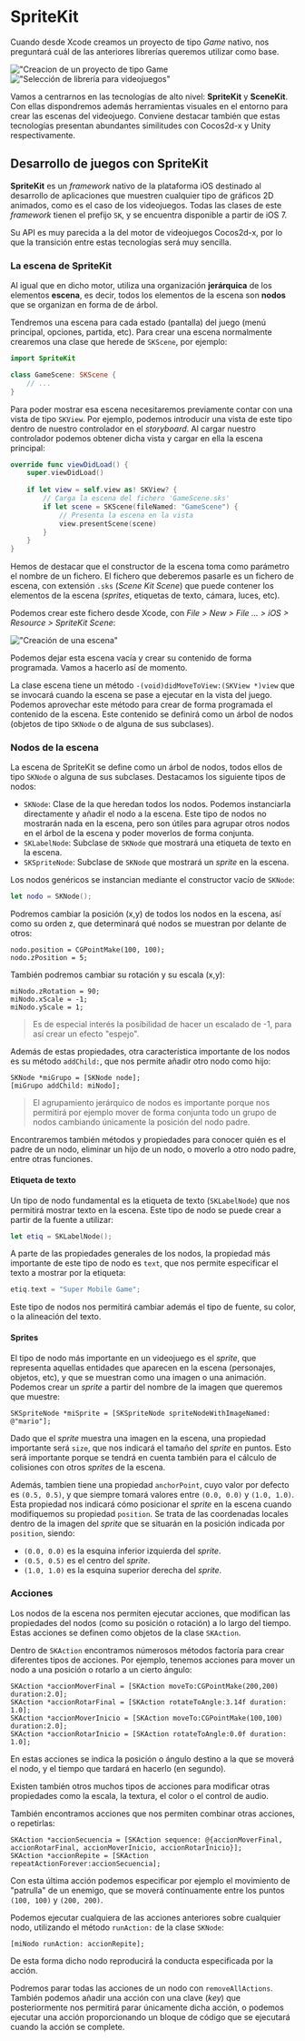 # SpriteKit

 Cuando desde Xcode creamos un proyecto de tipo _Game_ nativo, nos preguntará cuál de las anteriores librerías queremos utilizar como base.

!["Creacion de un proyecto de tipo _Game_](imagenes/nativo/ios-game.png)
!["Selección de librería para videojuegos"](imagenes/nativo/ios-apis.png)

Vamos a centrarnos en las tecnologías de alto nivel: **SpriteKit** y **SceneKit**. Con ellas dispondremos además herramientas visuales en el entorno para crear las escenas del videojuego. Conviene destacar también que estas tecnologías presentan abundantes similitudes con Cocos2d-x y Unity respectivamente.

## Desarrollo de juegos con SpriteKit

**SpriteKit** es un _framework_ nativo de la plataforma iOS destinado al desarrollo de aplicaciones que muestren cualquier tipo de gráficos 2D animados, como es el caso de los videojuegos. Todas las clases de este _framework_ tienen el prefijo `SK`, y se encuentra disponible a partir de iOS 7.

Su API es muy parecida a la del motor de videojuegos Cocos2d-x, por lo que la transición entre estas tecnologías será muy sencilla. 

### La escena de SpriteKit

Al igual que en dicho motor, utiliza una organización **jerárquica** de los elementos **escena**, es decir, todos los elementos de la escena son **nodos** que se organizan en forma de de árbol. 

Tendremos una escena para cada estado (pantalla) del juego (menú principal, opciones, partida, etc). Para crear una escena normalmente crearemos una clase que herede de `SKScene`, por ejemplo:

```swift
import SpriteKit

class GameScene: SKScene {
    // ...
}
```

Para poder mostrar esa escena necesitaremos previamente contar con una vista de tipo `SKView`. Por ejemplo, podemos introducir una vista de este tipo dentro de nuestro controlador en el _storyboard_. Al cargar nuestro controlador podemos obtener dicha vista y cargar en ella la escena principal:

```swift
override func viewDidLoad() {
    super.viewDidLoad()
        
    if let view = self.view as! SKView? {
        // Carga la escena del fichero 'GameScene.sks'
        if let scene = SKScene(fileNamed: "GameScene") {
            // Presenta la escena en la vista
            view.presentScene(scene)
        }
    }
}
```

Hemos de destacar que el constructor de la escena toma como parámetro el nombre de un fichero. El fichero que deberemos pasarle es un fichero de escena, con extensión `.sks` (_Scene Kit Scene_) que puede contener los elementos de la escena (_sprites_, etiquetas de texto, cámara, luces, etc). 

Podemos crear este fichero desde Xcode, con _File > New > File ... > iOS > Resource > SpriteKit Scene_:

!["Creación de una escena"](imagenes/nativo/sk-scene.png)


Podemos dejar esta escena vacía y crear su contenido de forma programada. Vamos a hacerlo así de momento.

La clase escena tiene un método `-(void)didMoveToView:(SKView *)view` que se invocará cuando la escena se pase a ejecutar en la vista del juego. Podemos aprovechar este método para crear de forma programada el contenido de la escena. Este contenido se definirá como un árbol de nodos (objetos de tipo `SKNode` o de alguna de sus subclases).

### Nodos de la escena

La escena de SpriteKit se define como un árbol de nodos, todos ellos de tipo `SKNode` o alguna de sus subclases. Destacamos los siguiente tipos de nodos:

* `SKNode`: Clase de la que heredan todos los nodos. Podemos instanciarla directamente y añadir el nodo a la escena. Este tipo de nodos no mostrarán nada en la escena, pero son útiles para agrupar otros nodos en el árbol de la escena y poder moverlos de forma conjunta.
* `SKLabelNode`: Subclase de `SKNode` que mostrará una etiqueta de texto en la escena.
* `SKSpriteNode`: Subclase de `SKNode` que mostrará un _sprite_ en la escena. 


Los nodos genéricos se instancian mediante el constructor vacío de `SKNode`:

```swift
let nodo = SKNode();
```

Podremos cambiar la posición (x,y) de todos los nodos en la escena, así como su orden z, que determinará qué nodos se muestran por delante de otros:

```objc
nodo.position = CGPointMake(100, 100);
nodo.zPosition = 5;
```

También podremos cambiar su rotación y su escala (x,y):

```objc
miNodo.zRotation = 90;
miNodo.xScale = -1;
miNodo.yScale = 1;
```

> Es de especial interés la posibilidad de hacer un escalado de -1, para así crear un efecto "espejo".

Además de estas propiedades, otra característica importante de los nodos es su método `addChild:`, que nos permite añadir otro nodo como hijo:

```objc
SKNode *miGrupo = [SKNode node];
[miGrupo addChild: miNodo];
```

> El agrupamiento jerárquico de nodos es importante porque nos permitirá por ejemplo mover de forma conjunta todo un grupo de nodos cambiando únicamente la posición del nodo padre.

Encontraremos también métodos y propiedades para conocer quién es el padre de un nodo, eliminar un hijo de un nodo, o moverlo a otro nodo padre, entre otras funciones.

#### Etiqueta de texto

Un tipo de nodo fundamental es la etiqueta de texto (`SKLabelNode`) que nos permitirá mostrar texto en la escena. Este tipo de nodo se puede crear a partir de la fuente a utilizar:

```swift
let etiq = SKLabelNode();
```

A parte de las propiedades generales de los nodos, la propiedad más importante de este tipo de nodo es `text`, que nos permite especificar el texto a mostrar por la etiqueta:

```swift
etiq.text = "Super Mobile Game";
```

Este tipo de nodos nos permitirá cambiar además el tipo de fuente, su color, o la alineación del texto.

#### Sprites

El tipo de nodo más importante en un videojuego es el _sprite_, que representa aquellas entidades que aparecen en la escena (personajes, objetos, etc), y que se muestran como una imagen o una animación. Podemos crear un _sprite_ a partir del nombre de la imagen que queremos que muestre:

```objc
SKSpriteNode *miSprite = [SKSpriteNode spriteNodeWithImageNamed: @"mario"];
```

Dado que el _sprite_ muestra una imagen en la escena, una propiedad importante será `size`, que nos indicará el tamaño del _sprite_ en puntos. Esto será importante porque se tendrá en cuenta también para el cálculo de colisiones con otros _sprites_ de la escena. 

Además, tambien tiene una propiedad `anchorPoint`, cuyo valor por defecto es `(0.5, 0.5)`, y que siempre tomará valores entre `(0.0, 0.0)` y `(1.0, 1.0)`. Esta propiedad nos indicará cómo posicionar el _sprite_ en la escena cuando modifiquemos su propiedad `position`. Se trata de las coordenadas locales dentro de la imagen del _sprite_ que se situarán en la posición indicada por `position`, siendo:

* `(0.0, 0.0)` es la esquina inferior izquierda del _sprite_.
* `(0.5, 0.5)` es el centro del _sprite_.
* `(1.0, 1.0)` es la esquina superior derecha del _sprite_.

### Acciones

Los nodos de la escena nos permiten ejecutar acciones, que modifican las propiedades del nodos (como su posición o rotación) a lo largo del tiempo. Estas acciones se definen como objetos de la clase `SKAction`.

Dentro de `SKAction` encontramos númerosos métodos factoría para crear diferentes tipos de acciones. Por ejemplo, tenemos acciones para mover un nodo a una posición o rotarlo a un cierto ángulo:

```objc
SKAction *accionMoverFinal = [SKAction moveTo:CGPointMake(200,200) duration:2.0];
SKAction *accionRotarFinal = [SKAction rotateToAngle:3.14f duration: 1.0];
SKAction *accionMoverInicio = [SKAction moveTo:CGPointMake(100,100) duration:2.0];
SKAction *accionRotarInicio = [SKAction rotateToAngle:0.0f duration: 1.0];
```

En estas acciones se indica la posición o ángulo destino a la que se moverá el nodo, y el tiempo que tardará en hacerlo (en segundo).

Existen también otros muchos tipos de acciones para modificar otras propiedades como la escala, la textura, el color o el control de audio.

También encontramos acciones que nos permiten combinar otras acciones, o repetirlas:

```objc 
SKAction *accionSecuencia = [SKAction sequence: @{accionMoverFinal, accionRotarFinal, accionMoverInicio, accionRotarInicio}];
SKAction *accionRepite = [SKAction repeatActionForever:accionSecuencia];
```

Con esta última acción podemos especificar por ejemplo el movimiento de "patrulla" de un enemigo, que se moverá contínuamente entre los puntos `(100, 100)` y `(200, 200)`.

Podemos ejecutar cualquiera de las acciones anteriores sobre cualquier nodo, utilizando el método `runAction:` de la clase `SKNode`:

```objc
[miNodo runAction: accionRepite];
```

De esta forma dicho nodo reproducirá la conducta especificada por la acción. 

Podremos parar todas las acciones de un nodo con `removeAllActions`. También podemos añadir una acción con una clave (_key_) que posteriormente nos permitirá parar únicamente dicha acción, o podemos ejecutar una acción proporcionando un bloque de código que se ejecutará cuando la acción se complete.